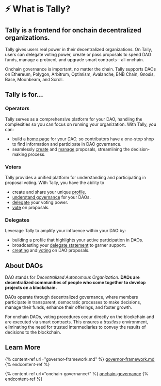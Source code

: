 # ⚡ What is Tally?

## Tally is a frontend for onchain decentralized organizations.

Tally gives users real power in their decentralized organizations. On Tally, users can delegate voting power, create or pass proposals to spend DAO funds, manage a protocol, and upgrade smart contracts—all onchain.

Onchain governance is important, no matter the chain. Tally supports DAOs on Ethereum, Polygon, Arbitrum, Optimism, Avalanche, BNB Chain, Gnosis, Base, Moonbeam, and Scroll.

## Tally is for...

### Operators

Tally serves as a comprehensive platform for your DAO, handling the complexities so you can focus on running your organization. With Tally, you can:

* build a [home page](../navigating-the-tally-platform/dao-page.md) for your DAO, so contributors have a one-stop shop to find information and participate in DAO governance.
* seamlessly [create](../proposals/creating-proposals/) and [manage](../proposals/managing-proposals.md) proposals, streamlining the decision-making process.

### Voters

Tally provides a unified platform for understanding and participating in proposal voting. With Tally, you have the ability to

* create and share your unique [profile](../navigating-the-tally-platform/tally-profile.md).
* [understand governance](../navigating-the-tally-platform/dao-page.md) for your DAOs.
* [delegate](../delegations-on-tally/delegating-voting-power/) your voting power.
* [vote](../proposals/voting-on-proposals/) on proposals.

### Delegates

Leverage Tally to amplify your influence within your DAO by:

* building a [profile](../navigating-the-tally-platform/tally-profile.md) that highlights your active participation in DAOs.
* broadcasting your [delegate statement](../delegations-on-tally/creating-a-delegate-statement.md) to garner support.
* [creating](../proposals/creating-proposals/) and [voting](../proposals/voting-on-proposals/) on DAO proposals.

## About DAOs

DAO stands for _Decentralized Autonomous Organization_. **DAOs are decentralized communities of people who come together to develop projects on a blockchain.**

DAOs operate through decentralized governance, where members participate in transparent, democratic processes to make decisions, manage their funds, enhance their offerings, and foster growth.

For onchain DAOs, voting procedures occur directly on the blockchain and are executed via smart contracts. This ensures a _trustless_ environment, eliminating the need for trusted intermediaries to convey the results of decisions to the blockchain.

## Learn More

{% content-ref url="governor-framework.md" %}
[governor-framework.md](governor-framework.md)
{% endcontent-ref %}

{% content-ref url="onchain-governance/" %}
[onchain-governance](onchain-governance/)
{% endcontent-ref %}
